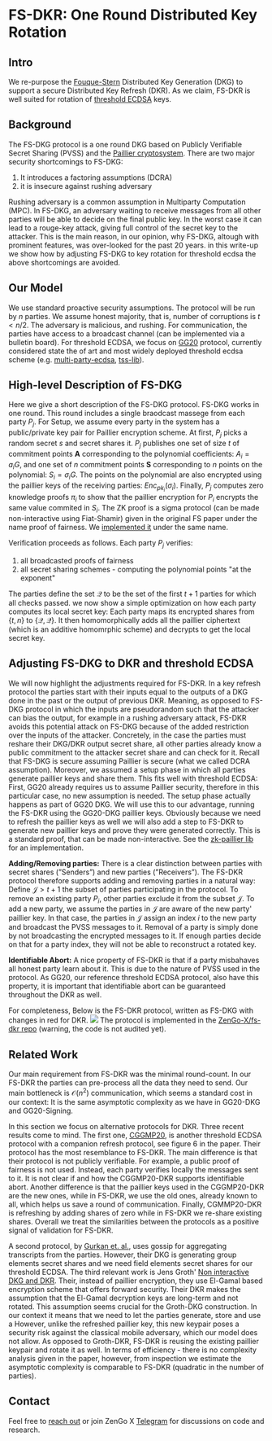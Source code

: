 # FS-DKR: One Round Distributed Key Rotation


## Intro
We re-purpose the [Fouque-Stern](https://hal.inria.fr/inria-00565274/document) Distributed Key Generation (DKG) to support a secure Distributed Key Refresh (DKR). As we claim, FS-DKR is well suited for rotation of [threshold ECDSA](https://eprint.iacr.org/2020/540.pdf) keys.



## Background
The FS-DKG protocol is a one round DKG based on Publicly Verifiable Secret Sharing (PVSS) and the [Paillier cryptosystem](https://en.wikipedia.org/wiki/Paillier_cryptosystem). There are two major security shortcomings to FS-DKG:
1. It introduces a factoring assumptions (DCRA)
2. it is insecure against rushing adversary

Rushing adversary is a common assumption in Multiparty Computation (MPC). In FS-DKG, an adversary waiting to receive messages from all other parties will be able to decide on the final public key. In the worst case it can lead to a rouge-key attack, giving full control of the secret key to the attacker. This is the main reason, in our opinion, why  FS-DKG, altough with prominent features, was over-looked for the past 20 years.
in this write-up we show how by adjusting FS-DKG to key rotation for threshold ecdsa the above shortcomings are avoided.

## Our Model
We use standard proactive security assumptions. The protocol will be run by $n$ parties. We assume honest majority, that is, number of corruptions is $t<n/2$. The adversary is malicious, and rushing. 
For communication, the parties have access to a broadcast channel (can be implemented via a bulletin board).
For threshold ECDSA, we focus on [GG20](https://eprint.iacr.org/2020/540.pdf) protocol, currently considered state the of art and most widely deployed threshold ecdsa scheme (e.g. [multi-party-ecdsa](https://github.com/ZenGo-X/multi-party-ecdsa), [tss-lib](https://github.com/binance-chain/tss-lib)). 

## High-level Description of FS-DKG
Here we give a short description of the FS-DKG protocol.
FS-DKG works in one round. This round includes a single braodcast massege from each party $P_j$. For Setup, we assume every party in the system has a public/private key pair for Paillier encryption scheme. 
At first, $P_j$ picks a random secret $s$ and secret shares it. $P_j$ publishes one set of size $t$ of commitment points $\textbf{A}$ corresponding to the polynomial coefficients: $A_i = a_iG$, and one set of $n$ commitment points $\textbf{S}$ corresponding to $n$ points on the polynomial: $S_i = \sigma_i G$. The points on the polynomial are also encrypted using the paillier keys of the receiving parties: $Enc_{pk_i}(\sigma_i)$. Finally, $P_j$ computes zero knowledge proofs $\pi_i$ to show that the paillier encryption for $P_i$ encrypts the same value commited in $S_i$. The ZK proof is a sigma protocol (can be made non-interactive using Fiat-Shamir) given in the original FS paper under the name proof of fairness. We [implemented it](https://github.com/ZenGo-X/fs-dkr/blob/main/src/proof_of_fairness.rs) under the same name.

Verification proceeds as follows. Each party $P_j$ verifies:
1. all broadcasted proofs of fairness 
2. all secret sharing schemes - computing the polynomial points "at the exponent"

The parties define the set $\mathcal{Q}$ to be the set of the first $t+1$ parties for which all checks passed. we now show a simple optimization on how each party computes its local secret key: Each party maps its encrypted shares from $\{t,n\}$ to $\{\mathcal{Q},\mathcal{Q}\}$. It then homomorphically adds all the paillier ciphertext (which is an additive homomrphic scheme) and decrypts to get the local secret key. 


## Adjusting FS-DKG to DKR and threshold ECDSA
We will now highlight the adjustments required for FS-DKR.
In a key refresh protocol the parties start with their inputs equal to the outputs of a DKG done in the past or the output of previous DKR. Meaning, as opposed to FS-DKG protocol in which the inputs are pseudorandom such that the attacker can bias the output, for example in a rushing adversary attack, FS-DKR avoids this potential attack on FS-DKG because of the added restriction over the inputs of the attacker. Concretely, in the case the parties must reshare their DKG/DKR output secret share, all other parties already know a public commitment to the attacker secret share and can check for it.
Recall that FS-DKG is secure assuming Paillier is secure (what we called DCRA assumption). Moreover, we assumed a setup phase in which all parties generate paillier keys and share them. This fits well with threshold ECDSA: First, GG20 already requires us to assume Paillier security, therefore in this particular case, no new assumption is needed. The setup phase actually happens as part of GG20 DKG. We will use this to our advantage, running the FS-DKR using the GG20-DKG paillier keys.  Obviously because we need to refresh the paillier keys as well we will also add a step to FS-DKR to generate new paillier keys and prove they were generated correctly. This is a standard proof, that can be made non-interactive. See the [zk-paillier lib](https://github.com/ZenGo-X/zk-paillier/blob/master/src/zkproofs/correct_key_ni.rs) for an implementation. 

**Adding/Removing parties:** There is a clear distinction between parties with secret shares (”Senders”) and new parties (”Receivers”). The FS-DKR protocol therefore supports adding and removing parties in a natural way: Define $\mathcal{J}>t+1$ the subset of parties participating in the protocol. To remove an existing party $P_i$, other parties exclude it from the subset $\mathcal{J}$. To add a new party, we assume the parties in $\mathcal{J}$ are aware of the new party' paillier key. In that case, the parties in $\mathcal{J}$ assign an index $i$ to the new party and broadcast the PVSS messages to it. Removal of a party is simply done by not broadcasting the encrypted messages to it. If enough parties decide on that for a party index, they will not be able to reconstruct a rotated key.

**Identifiable Abort:** A nice property of FS-DKR is that if a party misbahaves all honest party learn about it. This is due to the nature of PVSS used in the protocol. As GG20, our reference threshold ECDSA protocol, also have this property, it is important that identifiable abort can be guaranteed throughout the DKR as well. 

For completeness, Below is the FS-DKR protocol, written as FS-DKG with changes in red for DKR. ![](https://i.imgur.com/V50DfBz.png)
The protocol is implemented in the [ZenGo-X/fs-dkr repo](https://github.com/ZenGo-X/fs-dkr) (warning, the code is not audited yet).


## Related Work
Our main requirement from FS-DKR was the minimal round-count. In our FS-DKR the parties can pre-process all the data they need to send. Our main bottleneck is $\mathcal{O}(n^2)$ communication, which seems a standard cost in our context: It is the same asymptotic complexity as we have in GG20-DKG and GG20-Signing.

In this section we focus on alternative protocols for DKR. Three recent results come to mind. The first one, [CGGMP20](https://eprint.iacr.org/2021/060.pdf), is another threshold ECDSA protocol with a companion refresh protocol, see figure 6 in the paper. Their protocol has the most resemblance to FS-DKR. The main difference is that their protocol is not publicly verifiable. For example, a public proof of fairness is not used. Instead, each party verifies locally the messages sent to it. It is not clear if and how the CGGMP20-DKR supports identifiable abort. Another difference is that the paillier keys used in the CGGMP20-DKR are the new ones, while in FS-DKR, we use the old ones, already known to all, which helps us save a round of communication. Finally, CGMMP20-DKR is refreshing by adding shares of zero while in FS-DKR we re-share existing shares. Overall we treat the similarities between the protocols as a positive signal of validation for FS-DKR. 

A second protocol, by [Gurkan et. al.](https://eprint.iacr.org/2021/005), uses gossip for aggregating transcripts from the parties. However, their DKG is generating group elements secret shares and we need field elements secret shares for our threshold ECDSA. 
The third relevant work is Jens Groth' [Non interactive DKG and DKR](https://eprint.iacr.org/2021/339). Their, instead of paillier encryption, they use El-Gamal based encryption scheme that offers forward security. Their DKR makes the assumption that the El-Gamal decryption keys are long-term and not rotated. This assumption seems crucial for the Groth-DKG construction. In our context it means that we need to let the parties generate, store and use a However, unlike the refreshed paillier key, this new keypair poses a security risk against the classical mobile adversary, which our model does not allow. As opposed to Groth-DKR, FS-DKR is reusing the existing paillier keypair and rotate it as well. In terms of efficiency - there is no complexity analysis given in the paper, however, from inspection we estimate the asymptotic complexity is comparable to FS-DKR (quadratic in the number of parties).

## Contact

Feel free to [reach out](mailto:github@kzencorp.com) or join ZenGo X [Telegram](https://t.me/joinchat/ET1mddGXRoyCxZ-7) for discussions on code and research.
